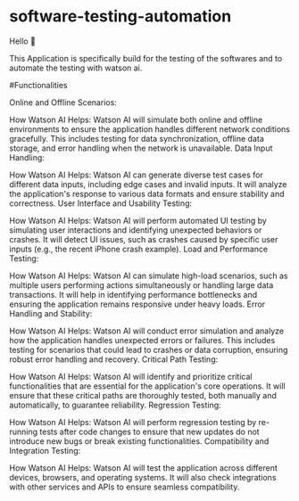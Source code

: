 # software-testing-automation

Hello 👋

This Application is specifically build for the testing of the softwares and to automate the testing with watson ai.

#Functionalities

Online and Offline Scenarios:

How Watson AI Helps: Watson AI will simulate both online and offline environments to ensure the application handles different network conditions gracefully. This includes testing for data synchronization, offline data storage, and error handling when the network is unavailable.
Data Input Handling:

How Watson AI Helps: Watson AI can generate diverse test cases for different data inputs, including edge cases and invalid inputs. It will analyze the application's response to various data formats and ensure stability and correctness.
User Interface and Usability Testing:

How Watson AI Helps: Watson AI will perform automated UI testing by simulating user interactions and identifying unexpected behaviors or crashes. It will detect UI issues, such as crashes caused by specific user inputs (e.g., the recent iPhone crash example).
Load and Performance Testing:

How Watson AI Helps: Watson AI can simulate high-load scenarios, such as multiple users performing actions simultaneously or handling large data transactions. It will help in identifying performance bottlenecks and ensuring the application remains responsive under heavy loads.
Error Handling and Stability:

How Watson AI Helps: Watson AI will conduct error simulation and analyze how the application handles unexpected errors or failures. This includes testing for scenarios that could lead to crashes or data corruption, ensuring robust error handling and recovery.
Critical Path Testing:

How Watson AI Helps: Watson AI will identify and prioritize critical functionalities that are essential for the application's core operations. It will ensure that these critical paths are thoroughly tested, both manually and automatically, to guarantee reliability.
Regression Testing:

How Watson AI Helps: Watson AI will perform regression testing by re-running tests after code changes to ensure that new updates do not introduce new bugs or break existing functionalities.
Compatibility and Integration Testing:

How Watson AI Helps: Watson AI will test the application across different devices, browsers, and operating systems. It will also check integrations with other services and APIs to ensure seamless compatibility.
